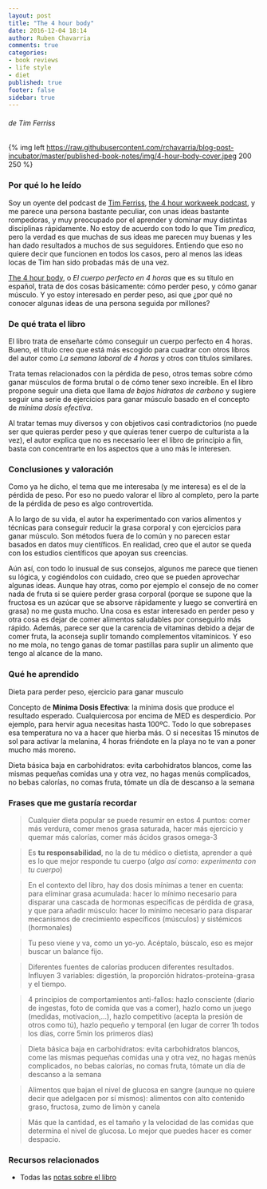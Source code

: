 ```yaml
---
layout: post
title: "The 4 hour body"
date: 2016-12-04 18:14
author: Ruben Chavarria
comments: true
categories: 
- book reviews
- life style
- diet
published: true
footer: false
sidebar: true
---
```


###### de Tim Ferriss

{% img left https://raw.githubusercontent.com/rchavarria/blog-post-incubator/master/published-book-notes/img/4-hour-body-cover.jpeg 200 250 %}

### Por qué lo he leído

Soy un oyente del podcast de [Tim Ferriss], [the 4 hour workweek podcast], y me parece una persona bastante peculiar, con unas ideas bastante rompedoras, y muy preocupado por el aprender y dominar muy distintas disciplinas rápidamente. No estoy de acuerdo con todo lo que Tim *predica*, pero la verdad es que muchas de sus ideas me parecen muy buenas y les han dado resultados a muchos de sus seguidores. Entiendo que eso no quiere decir que funcionen en todos los casos, pero al menos las ideas locas de Tim han sido probadas más de una vez.

[The 4 hour body], o *El cuerpo perfecto en 4 horas* que es su título en español, trata de dos cosas básicamente: cómo perder peso, y cómo ganar músculo. Y yo estoy interesado en perder peso, asi que ¿por qué no conocer algunas ideas de una persona seguida por millones?

<!-- more -->

### De qué trata el libro

El libro trata de enseñarte cómo conseguir un cuerpo perfecto en 4 horas. Bueno, el título creo que está más escogido para cuadrar con otros libros del autor como *La semana laboral de 4 horas* y otros con títulos similares.

Trata temas relacionados con la pérdida de peso, otros temas sobre cómo ganar músculos de forma brutal o de cómo tener sexo increíble. En el libro propone seguir una dieta que llama *de bajos hidratos de carbono* y sugiere seguir una serie de ejercicios para ganar músculo basado en el concepto de *mínima dosis efectiva*. 

Al tratar temas muy diversos y con objetivos casi contradictorios (no puede ser que quieras perder peso y que quieras tener cuerpo de culturista a la vez), el autor explica que no es necesario leer el libro de principio a fin, basta con concentrarte en los aspectos que a uno más le interesen.

### Conclusiones y valoración

Como ya he dicho, el tema que me interesaba (y me interesa) es el de la pérdida de peso. Por eso no puedo valorar el libro al completo, pero la parte de la pérdida de peso es algo controvertida.

A lo largo de su vida, el autor ha experimentado con varios alimentos y técnicas para conseguir reducir la grasa corporal y con ejercicios para ganar músculo. Son métodos fuera de lo común y no parecen estar basados en datos muy científicos. En realidad, creo que el autor se queda con los estudios científicos que apoyan sus creencias.

Aún así, con todo lo inusual de sus consejos, algunos me parece que tienen su lógica, y cogiéndolos con cuidado, creo que se pueden aprovechar algunas ideas. Aunque hay otras, como por ejemplo el consejo de no comer nada de fruta si se quiere perder grasa corporal (porque se supone que la fructosa es un azúcar que se absorve rápidamente y luego se convertirá en grasa) no me gusta mucho. Una cosa es estar interesado en perder peso y otra cosa es dejar de comer alimentos saludables por conseguirlo más rápido. Además, parece ser que la carencia de vitaminas debido a dejar de comer fruta, la aconseja suplir tomando complementos vitamínicos. Y eso no me mola, no tengo ganas de tomar pastillas para suplir un alimento que tengo al alcance de la mano.

### Qué he aprendido

Dieta para perder peso, ejercicio para ganar musculo

Concepto de **Mínima Dosis Efectiva**: la mínima dosis que produce el resultado esperado. Cualquiercosa por encima de MED es desperdicio. Por ejemplo, para hervir agua necesitas hasta 100ºC. Todo lo que sobrepases esa temperatura no va a hacer que hierba más. O si necesitas 15 minutos de sol para activar la melanina, 4 horas friéndote en la playa no te van a poner mucho más moreno.

Dieta básica baja en carbohidratos: evita carbohidratos blancos, come las mismas pequeñas comidas una y otra vez, no hagas menús complicados, no bebas calorías, no comas fruta, tómate un día de descanso a la semana

### Frases que me gustaría recordar

> Cualquier dieta popular se puede resumir en estos 4 puntos: comer más verdura, comer menos grasa saturada, hacer más ejercicio y quemar más calorías, comer más ácidos grasos omega-3

<!-- more -->

> Es **tu responsabilidad**, no la de tu médico o dietista, aprender a qué es lo que mejor responde tu cuerpo (*algo así como: experimenta con tu cuerpo*)

<!-- more -->

> En el contexto del libro, hay dos dosis mínimas a tener en cuenta: para eliminar grasa acumulada: hacer lo mínimo necesario para disparar una cascada de hormonas específicas de pérdida de grasa, y que para añadir músculo: hacer lo mínimo necesario para disparar mecanismos de crecimiento específicos (músculos) y sistémicos (hormonales)

<!-- more -->

> Tu peso viene y va, como un yo-yo. Acéptalo, búscalo, eso es mejor buscar un balance fijo.

<!-- more -->

> Diferentes fuentes de calorías producen diferentes resultados. Influyen 3 variables: digestión, la proporción hidratos-proteína-grasa y el tiempo.

<!-- more -->

> 4 principios de comportamientos anti-fallos: hazlo consciente (diario de ingestas, foto de comida que vas a comer), hazlo como un juego (medidas, motivacion,...), hazlo competitivo (acepta la presión de otros como tú), hazlo pequeño y temporal (en lugar de correr 1h todos los días, corre 5min los primeros días)

<!-- more -->

> Dieta básica baja en carbohidratos: evita carbohidratos blancos, come las mismas pequeñas comidas una y otra vez, no hagas menús complicados, no bebas calorías, no comas fruta, tómate un día de descanso a la semana

<!-- more -->

> Alimentos que bajan el nivel de glucosa en sangre (aunque no quiere decir que adelgacen por sí mismos): alimentos con alto contenido graso, fructosa, zumo de limòn y canela

<!-- more -->

> Más que la cantidad, es el tamaño y la velocidad de las comidas que determina el nivel de glucosa. Lo mejor que puedes hacer es comer despacio.

### Recursos relacionados

- Todas las [notas sobre el libro]

[notas sobre el libro]: https://github.com/rchavarria/blog-post-incubator/blob/master/published-book-notes/4-hour-body-by-tim-ferriss.markdown
[Tim Ferriss]: http://fourhourworkweek.com/about/
[the 4 hour workweek podcast]: http://fourhourworkweek.com/podcast/
[The 4 hour body]: https://github.com/rchavarria/blog-post-incubator/blob/master/published-book-notes/4-hour-body-by-tim-ferriss.markdown


